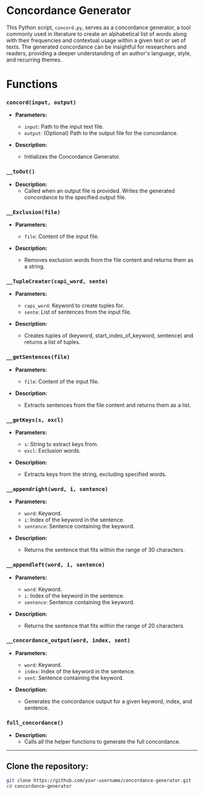 # Concordance Generator

This Python script, `concord.py`, serves as a concordance generator, a tool commonly used in literature to create an alphabetical list of words along with their frequencies and contextual usage within a given text or set of texts. The generated concordance can be insightful for researchers and readers, providing a deeper understanding of an author's language, style, and recurring themes.

# Functions

### `concord(input, output)`

- **Parameters:**
  - `input`: Path to the input text file.
  - `output`: (Optional) Path to the output file for the concordance.

- **Description:**
  - Initializes the Concordance Generator.

### `__toOut()`

- **Description:**
  - Called when an output file is provided. Writes the generated concordance to the specified output file.

### `__Exclusion(file)`

- **Parameters:**
  - `file`: Content of the input file.

- **Description:**
  - Removes exclusion words from the file content and returns them as a string.

### `__TupleCreater(capi_word, sente)`

- **Parameters:**
  - `capi_word`: Keyword to create tuples for.
  - `sente`: List of sentences from the input file.

- **Description:**
  - Creates tuples of (keyword, start_index_of_keyword, sentence) and returns a list of tuples.

### `__getSentences(file)`

- **Parameters:**
  - `file`: Content of the input file.

- **Description:**
  - Extracts sentences from the file content and returns them as a list.

### `__getKeys(s, excl)`

- **Parameters:**
  - `s`: String to extract keys from.
  - `excl`: Exclusion words.

- **Description:**
  - Extracts keys from the string, excluding specified words.

### `__appendright(word, i, sentence)`

- **Parameters:**
  - `word`: Keyword.
  - `i`: Index of the keyword in the sentence.
  - `sentence`: Sentence containing the keyword.

- **Description:**
  - Returns the sentence that fits within the range of 30 characters.

### `__appendleft(word, i, sentence)`

- **Parameters:**
  - `word`: Keyword.
  - `i`: Index of the keyword in the sentence.
  - `sentence`: Sentence containing the keyword.

- **Description:**
  - Returns the sentence that fits within the range of 20 characters.

### `__concordance_output(word, index, sent)`

- **Parameters:**
  - `word`: Keyword.
  - `index`: Index of the keyword in the sentence.
  - `sent`: Sentence containing the keyword.

- **Description:**
  - Generates the concordance output for a given keyword, index, and sentence.

### `full_concordance()`

- **Description:**
  - Calls all the helper functions to generate the full concordance.

---

## Clone the repository:

```bash
git clone https://github.com/your-username/concordance-generator.git
cd concordance-generator


